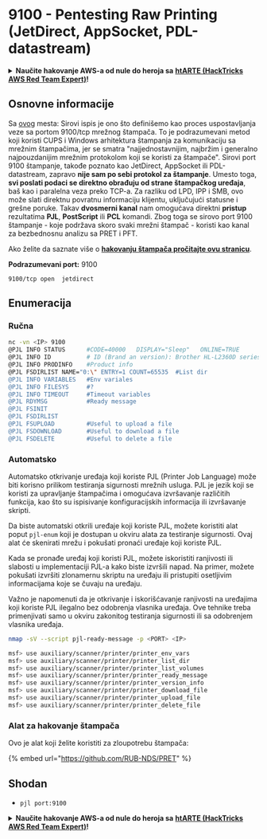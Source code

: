 # 9100 - Pentesting Raw Printing (JetDirect, AppSocket, PDL-datastream)

<details>

<summary><strong>Naučite hakovanje AWS-a od nule do heroja sa</strong> <a href="https://training.hacktricks.xyz/courses/arte"><strong>htARTE (HackTricks AWS Red Team Expert)</strong></a><strong>!</strong></summary>

Drugi načini podrške HackTricks-u:

* Ako želite da vidite **vašu kompaniju reklamiranu na HackTricks-u** ili **preuzmete HackTricks u PDF formatu** proverite [**SUBSCRIPTION PLANS**](https://github.com/sponsors/carlospolop)!
* Nabavite [**zvanični PEASS & HackTricks swag**](https://peass.creator-spring.com)
* Otkrijte [**The PEASS Family**](https://opensea.io/collection/the-peass-family), našu kolekciju ekskluzivnih [**NFT-ova**](https://opensea.io/collection/the-peass-family)
* **Pridružite se** 💬 [**Discord grupi**](https://discord.gg/hRep4RUj7f) ili [**telegram grupi**](https://t.me/peass) ili nas **pratite** na **Twitter-u** 🐦 [**@carlospolopm**](https://twitter.com/hacktricks\_live)**.**
* **Podelite svoje hakovanje trikove slanjem PR-ova na** [**HackTricks**](https://github.com/carlospolop/hacktricks) i [**HackTricks Cloud**](https://github.com/carlospolop/hacktricks-cloud) github repozitorijume.

</details>

## Osnovne informacije

Sa [ovog](http://hacking-printers.net/wiki/index.php/Port\_9100\_printing) mesta: Sirovi ispis je ono što definišemo kao proces uspostavljanja veze sa portom 9100/tcp mrežnog štampača. To je podrazumevani metod koji koristi CUPS i Windows arhitektura štampanja za komunikaciju sa mrežnim štampačima, jer se smatra "najjednostavnijim, najbržim i generalno najpouzdanijim mrežnim protokolom koji se koristi za štampače". Sirovi port 9100 štampanje, takođe poznato kao JetDirect, AppSocket ili PDL-datastream, zapravo **nije sam po sebi protokol za štampanje**. Umesto toga, **svi poslati podaci se direktno obrađuju od strane štampačkog uređaja**, baš kao i paralelna veza preko TCP-a. Za razliku od LPD, IPP i SMB, ovo može slati direktnu povratnu informaciju klijentu, uključujući statusne i grešne poruke. Takav **dvosmerni kanal** nam omogućava direktni **pristup** rezultatima **PJL**, **PostScript** ili **PCL** komandi. Zbog toga se sirovo port 9100 štampanje - koje podržava skoro svaki mrežni štampač - koristi kao kanal za bezbednosnu analizu sa PRET i PFT.

Ako želite da saznate više o [**hakovanju štampača pročitajte ovu stranicu**](http://hacking-printers.net/wiki/index.php/Main\_Page).

**Podrazumevani port:** 9100

```
9100/tcp open  jetdirect
```

## Enumeracija

### Ručna

```bash
nc -vn <IP> 9100
@PJL INFO STATUS      #CODE=40000   DISPLAY="Sleep"   ONLINE=TRUE
@PJL INFO ID          # ID (Brand an version): Brother HL-L2360D series:84U-F75:Ver.b.26
@PJL INFO PRODINFO    #Product info
@PJL FSDIRLIST NAME="0:\" ENTRY=1 COUNT=65535  #List dir
@PJL INFO VARIABLES   #Env variales
@PJL INFO FILESYS     #?
@PJL INFO TIMEOUT     #Timeout variables
@PJL RDYMSG           #Ready message
@PJL FSINIT
@PJL FSDIRLIST
@PJL FSUPLOAD         #Useful to upload a file
@PJL FSDOWNLOAD       #Useful to download a file
@PJL FSDELETE         #Useful to delete a file
```

### Automatsko

Automatsko otkrivanje uređaja koji koriste PJL (Printer Job Language) može biti korisno prilikom testiranja sigurnosti mrežnih usluga. PJL je jezik koji se koristi za upravljanje štampačima i omogućava izvršavanje različitih funkcija, kao što su ispisivanje konfiguracijskih informacija ili izvršavanje skripti.

Da biste automatski otkrili uređaje koji koriste PJL, možete koristiti alat poput `pjl-enum` koji je dostupan u okviru alata za testiranje sigurnosti. Ovaj alat će skenirati mrežu i pokušati pronaći uređaje koji koriste PJL.

Kada se pronađe uređaj koji koristi PJL, možete iskoristiti ranjivosti ili slabosti u implementaciji PJL-a kako biste izvršili napad. Na primer, možete pokušati izvršiti zlonamernu skriptu na uređaju ili pristupiti osetljivim informacijama koje se čuvaju na uređaju.

Važno je napomenuti da je otkrivanje i iskorišćavanje ranjivosti na uređajima koji koriste PJL ilegalno bez odobrenja vlasnika uređaja. Ove tehnike treba primenjivati samo u okviru zakonitog testiranja sigurnosti ili sa odobrenjem vlasnika uređaja.

```bash
nmap -sV --script pjl-ready-message -p <PORT> <IP>
```

```bash
msf> use auxiliary/scanner/printer/printer_env_vars
msf> use auxiliary/scanner/printer/printer_list_dir
msf> use auxiliary/scanner/printer/printer_list_volumes
msf> use auxiliary/scanner/printer/printer_ready_message
msf> use auxiliary/scanner/printer/printer_version_info
msf> use auxiliary/scanner/printer/printer_download_file
msf> use auxiliary/scanner/printer/printer_upload_file
msf> use auxiliary/scanner/printer/printer_delete_file
```

### Alat za hakovanje štampača

Ovo je alat koji želite koristiti za zloupotrebu štampača:

{% embed url="https://github.com/RUB-NDS/PRET" %}

## **Shodan**

* `pjl port:9100`

<details>

<summary><strong>Naučite hakovanje AWS-a od nule do heroja sa</strong> <a href="https://training.hacktricks.xyz/courses/arte"><strong>htARTE (HackTricks AWS Red Team Expert)</strong></a><strong>!</strong></summary>

Drugi načini podrške HackTricks-u:

* Ako želite videti **oglašavanje vaše kompanije u HackTricks-u** ili **preuzeti HackTricks u PDF formatu** proverite [**SUBSCRIPTION PLANS**](https://github.com/sponsors/carlospolop)!
* Nabavite [**zvanični PEASS & HackTricks swag**](https://peass.creator-spring.com)
* Otkrijte [**The PEASS Family**](https://opensea.io/collection/the-peass-family), našu kolekciju ekskluzivnih [**NFT-ova**](https://opensea.io/collection/the-peass-family)
* **Pridružite se** 💬 [**Discord grupi**](https://discord.gg/hRep4RUj7f) ili [**telegram grupi**](https://t.me/peass) ili nas **pratite** na **Twitter-u** 🐦 [**@carlospolopm**](https://twitter.com/hacktricks\_live)**.**
* **Podelite svoje hakovanje trikove slanjem PR-ova na** [**HackTricks**](https://github.com/carlospolop/hacktricks) i [**HackTricks Cloud**](https://github.com/carlospolop/hacktricks-cloud) github repozitorijume.

</details>
